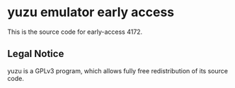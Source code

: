 yuzu emulator early access
=============

This is the source code for early-access 4172.

## Legal Notice

yuzu is a GPLv3 program, which allows fully free redistribution of its source code.